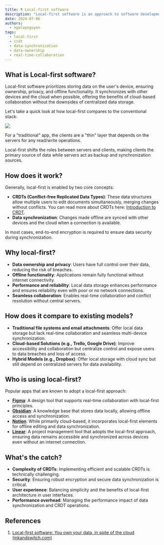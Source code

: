 ```yaml
---
title: ¶ Local-first software
description: "Local-first software is an approach to software development that emphasizes data ownership, offline functionality, and real-time collaboration. This model ensures data is primarily stored on the user's device, enhancing privacy and control while enabling seamless synchronization and collaboration without relying on continuous internet connectivity"
date: 2024-07-06
authors:
  - ngolapnguyen
tags:
  - local-first
  - crdt
  - data-synchronization
  - data-ownership
  - real-time-collaboration
---
```


## What is Local-first software?

Local-first software prioritizes storing data on the user's device, ensuring ownership, privacy, and offline functionality. It synchronizes with other devices and the cloud when possible, offering the benefits of cloud-based collaboration without the downsides of centralized data storage.

Let's take a quick look at how local-first compares to the conventional stack:

![](assets/local-first-software-20240706221930408.webp)

For a "traditional" app, the clients are a "thin" layer that depends on the servers for any read/write operations.

Local-first shifts the roles between servers and clients, making clients the primary source of data while servers act as backup and synchronization sources.

## How does it work?

Generally, local-first is enabled by two core concepts:

- **CRDTs (Conflict-free Replicated Data Types)**: These data structures allow multiple users to edit documents simultaneously, merging changes without conflicts. You can read more about CRDTs here: [Introduction to CRDT](../data/introduction-to-crdt.md).
- **Data synchronization**: Changes made offline are synced with other devices and the cloud when a connection is available.

In most cases, end-to-end encryption is required to ensure data security during synchronization.

## Why local-first?

- **Data ownership and privacy**: Users have full control over their data, reducing the risk of breaches.
- **Offline functionality**: Applications remain fully functional without internet connectivity.
- **Performance and reliability**: Local data storage enhances performance and ensures reliability even with poor or no network connections.
- **Seamless collaboration**: Enables real-time collaboration and conflict resolution without central servers.

## How does it compare to existing models?

- **Traditional file systems and email attachments**: Offer local data storage but lack real-time collaboration and seamless multi-device synchronization.
- **Cloud-based Solutions (e.g., Trello, Google Drive)**: Improve accessibility and collaboration but centralize control and expose users to data breaches and loss of access.
- **Hybrid Models (e.g., Dropbox)**: Offer local storage with cloud sync but still depend on centralized servers for data availability.

## Who is using local-first?

Popular apps that are known to adopt a local-first approach:

- [**Figma**](https://figma.com/): A design tool that supports real-time collaboration with local-first principles.
- **[Obsidian](https://obsidian.md/)**: A knowledge base that stores data locally, allowing offline access and synchronization.
- **[Notion](https://www.notion.so/)**: While primarily cloud-based, it incorporates local-first elements for offline editing and data synchronization.
- **[Linear](https://linear.app/)**: A project management tool that adopts the local-first approach, ensuring data remains accessible and synchronized across devices even without an internet connection.

## What's the catch?

- **Complexity of CRDTs**: Implementing efficient and scalable CRDTs is technically challenging.
- **Security**: Ensuring robust encryption and secure data synchronization is critical.
- **User experience**: Balancing simplicity and the benefits of local-first architecture in user interfaces.
- **Performance overhead**: Managing the performance impact of data synchronization and CRDT operations.

## References

1. [Local-first software: You own your data, in spite of the cloud (inkandswitch.com)](https://www.inkandswitch.com/local-first/)
